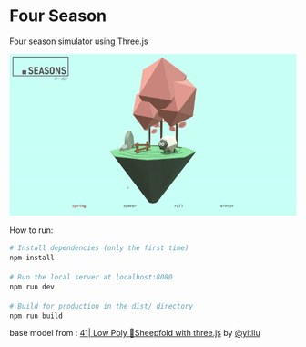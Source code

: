 # Four Season
Four season simulator using Three.js 

![](./static/demo/demo1.gif)

How to run:

``` bash
# Install dependencies (only the first time)
npm install

# Run the local server at localhost:8080
npm run dev

# Build for production in the dist/ directory
npm run build
```


base model from : [41| Low Poly 🐑Sheepfold with three.js](https://codepen.io/yitliu/pen/gOaPxRX) by [@yitliu](https://codepen.io/yitliu)
